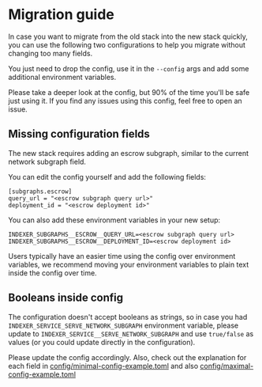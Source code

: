 # Migration guide

In case you want to migrate from the old stack into the new
stack quickly, you can use the following two configurations
to help you migrate without changing too many fields.

You just need to drop the config, use it in the `--config`
args and add some additional environment variables.

Please take a deeper look at the config, but 90% of the time
you'll be safe just using it. If you find any issues using
this config, feel free to open an issue.

## Missing configuration fields

The new stack requires adding an escrow subgraph,
similar to the current network subgraph field.

You can edit the config yourself and add the following fields:

```
[subgraphs.escrow]
query_url = "<escrow subgraph query url>"
deployment_id = "<escrow deployment id>"
```

You can also add these environment variables in your new setup:

```
INDEXER_SUBGRAPHS__ESCROW__QUERY_URL=<escrow subgraph query url>
INDEXER_SUBGRAPHS__ESCROW__DEPLOYMENT_ID=<escrow deployment id>
```

Users typically have an easier time using the config over 
environment variables, we recommend moving your environment 
variables to plain text inside the config over time.

## Booleans inside config

The configuration doesn't accept booleans as strings, so in
case you had `INDEXER_SERVICE_SERVE_NETWORK_SUBGRAPH` environment
variable, please update to `INDEXER_SERVICE__SERVE_NETWORK_SUBGRAPH`
and use `true/false` as values (or you could update directly in
the configuration).

Please update the config accordingly. Also, check out the
explanation for each field in
[config/minimal-config-example.toml](config/minimal-config-example.toml)
and also [config/maximal-config-example.toml](config/maximal-config-example.toml)

